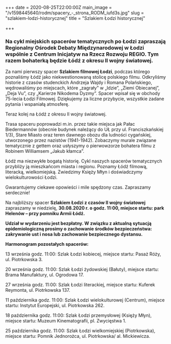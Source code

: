 +++
date = 2020-08-25T22:00:00Z
main_image = "/v1598445640/rodm/spacery_-_strona_RODM_iufd3s.jpg"
slug = "szlakiem-lodzi-historycznej"
title = "Szlakiem Łodzi historycznej"

+++
### **Na cykl miejskich spacerów tematycznych po Łodzi zapraszają Regionalny Ośrodek Debaty Międzynarodowej w Łodzi wspólnie z Centrum Inicjatyw na Rzecz Rozwoju REGIO. Tym razem bohaterką będzie Łódź z okresu II wojny światowej.**

Za nami pierwszy spacer **Szlakiem filmowej Łodzi**, podczas którego poznaliśmy Łódź jako niekwestionowaną stolicę polskiego filmu. Odkryliśmy historie z czasów studenckich Andrzeja Wajdy i Romana Polańskiego, wędrowaliśmy po miejscach, które „zagrały” w „Idzie”, „Ziemi Obiecanej”, „Deja Vu”, czy „Karierze Nikodema Dyzmy”. Spacer wpisał się w obchody 75-lecia Łodzi Filmowej. Dziękujemy za liczne przybycie, wszystkie zadane pytania i wspaniałą atmosferę.

Teraz kolej na Łódź z okresu II wojny światowej.

Trasa spaceru poprowadzi m.in. przez takie miejsca jak Pałac Biedermannów (obecnie budynek należący do UŁ przy ul. Franciszkańskiej 1/3), Stare Miasto oraz teren dawnego obozu dla ludności cygańskiej, utworzonego przez nazistów (1941-1942). Zobaczymy murale związane tematycznie z gettem oraz usłyszymy o pierwowzorze bohatera filmu z Robinem Williamsem „Jakub kłamca”.

Łódź ma niezwykłe bogatą historię. Cykl naszych spacerów tematycznych przybliży ją mieszkańcom miasta i regionu. Poznamy Łódź filmową, literacką, wielkomiejską. Zwiedzimy Księży Młyn i doświadczymy wielokulturowości Łodzi.

Gwarantujemy ciekawe opowieści i mile spędzony czas. Zapraszamy serdecznie!

Na najbliższy spacer **Szlakiem Łodzi z czasów II wojny światowej** zapraszamy w niedzielę, **30.08.2020 r. o godz. 11:00, miejsce startu: park Helenów – przy pomniku Armii Łódź.**

**Udział w wydarzeniu jest bezpłatny. W związku z aktualną sytuacją epidemiologiczną prosimy o zachowanie środków bezpieczeństwa: zakrywanie ust i nosa lub zachowanie bezpiecznego dystansu.**

**Harmonogram pozostałych spacerów:**

13 września godz. 11:00: Szlak Łodzi kobiecej, miejsce startu: Pasaż Róży, ul. Piotrkowska 3.

20 września godz. 11:00: Szlak Łodzi żydowskiej (Bałuty), miejsce startu: Brama Manufaktury, ul. Ogrodowa 17.

27 września godz. 11:00: Szlak Łodzi literackiej, miejsce startu: Kuferek Reymonta, ul. Piotrkowska 137.

11 października godz. 11:00: Szlak Łodzi wielokulturowej (Centrum), miejsce startu: Instytut Europejski, ul. Piotrkowska 262.

18 października godz. 11:00: Szlak Łodzi przemysłowej (Księży Młyn), miejsce startu: Muzeum Kinematografii, pl. Zwycięstwa 1.

25 października godz. 11:00: Szlak Łodzi wielkomiejskiej (Piotrkowska), miejsce startu: Pomnik Jednorożca, ul. Piotrkowska/ al. Mickiewicza.
